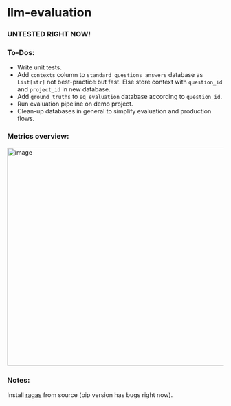 # llm-evaluation

### UNTESTED RIGHT NOW!

### To-Dos:
- Write unit tests.
- Add `contexts` column to `standard_questions_answers` database as `List[str]` not best-practice but fast. Else store context with `question_id` and `project_id` in new database.
- Add `ground_truths` to `sq_evaluation` database according to `question_id`.
- Run evaluation pipeline on demo project.
- Clean-up databases in general to simplify evaluation and production flows.


### Metrics overview:
<img width="508" alt="image" src="https://github.com/AugustDS/llm-evaluation/assets/48689460/54b9b806-9339-4c4f-a8a7-6a61567af211">

### Notes:
Install [ragas](https://github.com/explodinggradients/ragas) from source (pip version has bugs right now).

